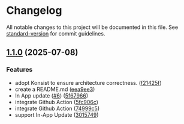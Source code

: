 # Changelog

All notable changes to this project will be documented in this file. See [standard-version](https://github.com/conventional-changelog/standard-version) for commit guidelines.

## [1.1.0](https://github.com/swksysb1124/MyFitnessApp/compare/v1.0.0...v1.1.0) (2025-07-08)


### Features

* adopt Konsist to ensure architecture correctness. ([f21425f](https://github.com/swksysb1124/MyFitnessApp/commit/f21425f0606e31299f07fc1b153cddc8d44deac7))
* create a README.md ([eea9ee3](https://github.com/swksysb1124/MyFitnessApp/commit/eea9ee3e9f8449185912281f43a949e7f415a902))
* In App update ([#6](https://github.com/swksysb1124/MyFitnessApp/issues/6)) ([5f67966](https://github.com/swksysb1124/MyFitnessApp/commit/5f67966e764965cd8cce87caf1f1b99205319388))
* integrate Github Action ([5fc906c](https://github.com/swksysb1124/MyFitnessApp/commit/5fc906cd6ac565c0dd473e0e90cd6500ee53f02e))
* integrate Github Action ([74999c5](https://github.com/swksysb1124/MyFitnessApp/commit/74999c577c3d4c8bc05b5980f965ff0f71d8b09d))
* support In-App Update ([3015749](https://github.com/swksysb1124/MyFitnessApp/commit/30157492177570483893a0fae433ed48abac835f))

